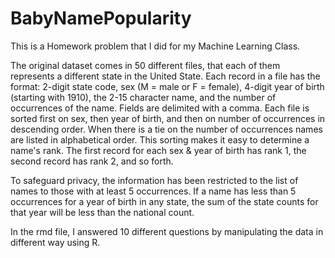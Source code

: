 # BabyNamePopularity

This is a Homework problem that I did for my Machine Learning Class.

The original dataset comes in 50 different files, that each of them represents a different state in the United State. 
Each record in a file has the format: 2-digit state code, sex (M = male or F = female), 4-digit year of birth (starting with 1910), the 2-15 character name, and the number of occurrences of the name. Fields are delimited with a comma. Each file is sorted first on sex, then year of birth, and then on number of occurrences in descending order. When there is a tie on the number of occurrences names are listed in alphabetical order. This sorting makes it easy to determine a name's rank. The first record for each sex & year of birth has rank 1, the second record has rank 2, and so forth.

To safeguard privacy, the information has been restricted to the list of names to those with at least 5 occurrences. If a name has less than 5 occurrences for a year of birth in any state, the sum of the state counts for that year will be less than the national count.

In the rmd file, I answered 10 different questions by manipulating the data in different way using R.
